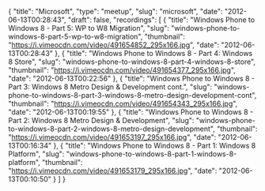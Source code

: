 {
  "title": "Microsoft",
  "type": "meetup",
  "slug": "microsoft",
  "date": "2012-06-13T00:28:43",
  "draft": false,
  "recordings": [
    {
      "title": "Windows Phone to Windows 8 - Part 5: WP to W8 Migration",
      "slug": "windows-phone-to-windows-8-part-5-wp-to-w8-migration",
      "thumbnail": "https://i.vimeocdn.com/video/491654852_295x166.jpg",
      "date": "2012-06-13T00:28:43"
    },
    {
      "title": "Windows Phone to Windows 8 - Part 4: Windows 8 Store",
      "slug": "windows-phone-to-windows-8-part-4-windows-8-store",
      "thumbnail": "https://i.vimeocdn.com/video/491654377_295x166.jpg",
      "date": "2012-06-13T00:22:56"
    },
    {
      "title": "Windows Phone to Windows 8 - Part 3: Windows 8 Metro Design & Development cont.",
      "slug": "windows-phone-to-windows-8-part-3-windows-8-metro-design-development-cont",
      "thumbnail": "https://i.vimeocdn.com/video/491654343_295x166.jpg",
      "date": "2012-06-13T00:19:55"
    },
    {
      "title": "Windows Phone to Windows 8 - Part 2: Windows 8 Metro Design & Development",
      "slug": "windows-phone-to-windows-8-part-2-windows-8-metro-design-development",
      "thumbnail": "https://i.vimeocdn.com/video/491653197_295x166.jpg",
      "date": "2012-06-13T00:16:34"
    },
    {
      "title": "Windows Phone to Windows 8 - Part 1: Windows 8 Platform",
      "slug": "windows-phone-to-windows-8-part-1-windows-8-platform",
      "thumbnail": "https://i.vimeocdn.com/video/491653179_295x166.jpg",
      "date": "2012-06-13T00:10:50"
    }
  ]
}